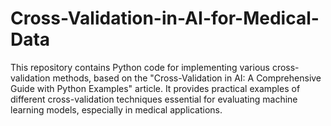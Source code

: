 # Cross-Validation-in-AI-for-Medical-Data
This repository contains Python code for implementing various cross-validation methods, based on the "Cross-Validation in AI: A Comprehensive Guide with Python Examples" article. It provides practical examples of different cross-validation techniques essential for evaluating machine learning models, especially in medical applications.

